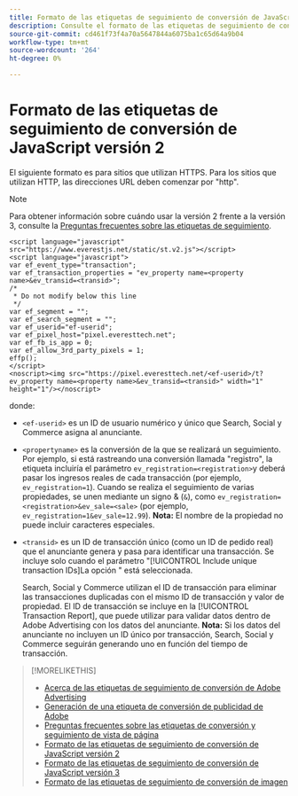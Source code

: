 ```yaml
---
title: Formato de las etiquetas de seguimiento de conversión de JavaScript versión 2
description: Consulte el formato de las etiquetas de seguimiento de conversión de JavaScript versión 2.
source-git-commit: cd461f73f4a70a5647844a6075ba1c65d64a9b04
workflow-type: tm+mt
source-wordcount: '264'
ht-degree: 0%

---
```


# Formato de las etiquetas de seguimiento de conversión de JavaScript versión 2

El siguiente formato es para sitios que utilizan HTTPS. Para los sitios que utilizan HTTP, las direcciones URL deben comenzar por &quot;http&quot;.

>[!NOTE]
>
>Para obtener información sobre cuándo usar la versión 2 frente a la versión 3, consulte la [Preguntas frecuentes sobre las etiquetas de seguimiento](/help/search-social-commerce/tracking/faqs-conversion-page-view-tracking-tags.md).

```
<script language="javascript" src="https://www.everestjs.net/static/st.v2.js"></script>
<script language="javascript">
var ef_event_type="transaction";
var ef_transaction_properties = "ev_property name=<property name>&ev_transid=<transid>";
/*
 * Do not modify below this line
 */
var ef_segment = "";
var ef_search_segment = "";
var ef_userid="ef-userid";
var ef_pixel_host="pixel.everesttech.net";
var ef_fb_is_app = 0;
var ef_allow_3rd_party_pixels = 1;
effp();
</script>
<noscript><img src="https://pixel.everesttech.net/<ef-userid>/t?ev_property name=<property name>&ev_transid=<transid>" width="1" height="1"/></noscript>
```

donde:

* `<ef-userid>` es un ID de usuario numérico y único que Search, Social y Commerce asigna al anunciante.

* `<propertyname>` es la conversión de la que se realizará un seguimiento. Por ejemplo, si está rastreando una conversión llamada &quot;registro&quot;, la etiqueta incluiría el parámetro `ev_registration=<registration>`y deberá pasar los ingresos reales de cada transacción (por ejemplo, `ev_registration=1`). Cuando se realiza el seguimiento de varias propiedades, se unen mediante un signo &amp; (`&`), como `ev_registration=<registration>&ev_sale=<sale>` (por ejemplo, `ev_registration=1&ev_sale=12.99`). **Nota:**  El nombre de la propiedad no puede incluir caracteres especiales.

* `<transid>` es un ID de transacción único (como un ID de pedido real) que el anunciante genera y pasa para identificar una transacción. Se incluye solo cuando el parámetro &quot;[!UICONTROL Include unique transaction IDs]La opción &quot; está seleccionada.

   Search, Social y Commerce utilizan el ID de transacción para eliminar las transacciones duplicadas con el mismo ID de transacción y valor de propiedad. El ID de transacción se incluye en la [!UICONTROL Transaction Report], que puede utilizar para validar datos dentro de Adobe Advertising con los datos del anunciante. **Nota:** Si los datos del anunciante no incluyen un ID único por transacción, Search, Social y Commerce seguirán generando uno en función del tiempo de transacción.

<!-- add more links -->

>[!MORELIKETHIS]
>
>* [Acerca de las etiquetas de seguimiento de conversión de Adobe Advertising](/help/search-social-commerce/tracking/conversion-tracking-advertising.md)
>* [Generación de una etiqueta de conversión de publicidad de Adobe](/help/search-social-commerce/tools/conversion-tag-generate.md)
>* [Preguntas frecuentes sobre las etiquetas de conversión y seguimiento de vista de página](/help/search-social-commerce/tracking/faqs-conversion-page-view-tracking-tags.md)
>* [Formato de las etiquetas de seguimiento de conversión de JavaScript versión 2](format-conversion-tag-jsv2.md)
>* [Formato de las etiquetas de seguimiento de conversión de JavaScript versión 3](format-conversion-tag-jsv3.md)
>* [Formato de las etiquetas de seguimiento de conversión de imagen](format-conversion-tag-image.md)

